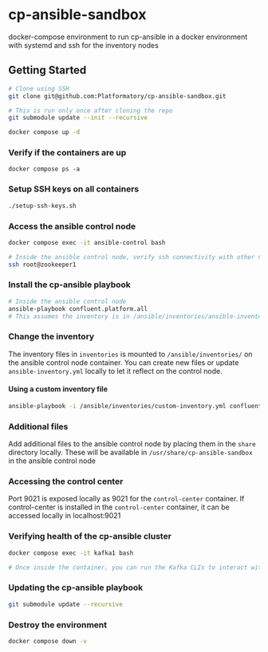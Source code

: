 # cp-ansible-sandbox

docker-compose environment to run cp-ansible in a docker environment with systemd and ssh for the inventory nodes

## Getting Started

```sh
# Clone using SSH
git clone git@github.com:Platformatory/cp-ansible-sandbox.git
```

```sh
# This is run only once after cloning the repo
git submodule update --init --recursive

docker compose up -d
```

### Verify if the containers are up

```
docker compose ps -a
```
### Setup SSH keys on all containers

```sh
./setup-ssh-keys.sh
```

### Access the ansible control node

```sh
docker compose exec -it ansible-control bash

# Inside the ansible control node, verify ssh connectivity with other nodes
ssh root@zookeeper1
```

### Install the cp-ansible playbook

```sh
# Inside the ansible control node
ansible-playbook confluent.platform.all
# This assumes the inventory is in /ansible/inventories/ansible-inventory.yml since ANSIBLE_INVENTORY is pointing to that
```

### Change the inventory

The inventory files in `inventories` is mounted to `/ansible/inventories/` on the ansible control node container. You can create new files or update `ansible-inventory.yml` locally to let it reflect on the control node.

#### Using a custom inventory file

```sh
ansible-playbook -i /ansible/inventories/custom-inventory.yml confluent.platform.all
```

### Additional files

Add additional files to the ansible control node by placing them in the `share` directory locally. These will be available in `/usr/share/cp-ansible-sandbox` in the ansible control node

### Accessing the control center

Port 9021 is exposed locally as 9021 for the `control-center` container. If control-center is installed in the `control-center` container, it can be accessed locally in localhost:9021

### Verifying health of the cp-ansible cluster

```sh
docker compose exec -it kafka1 bash

# Once inside the container, you can run the Kafka CLIs to interact with the cluster
```

### Updating the cp-ansible playbook

```sh
git submodule update --recursive
```

### Destroy the environment

```sh
docker compose down -v
```
